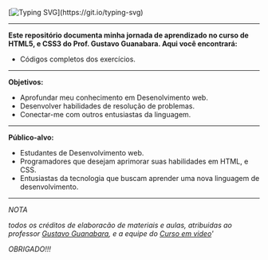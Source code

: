 [![Typing SVG](https://readme-typing-svg.demolab.com?font=Jersey+15&size=40&pause=1000&color=2CC200&random=false&width=435&lines=%3E%3E%3E+HTML5/CSS3_)](https://git.io/typing-svg)

---

 **Este repositório documenta minha jornada de aprendizado no curso de HTML5, e CSS3 do Prof. Gustavo Guanabara. Aqui você encontrará:**
 
 - Códigos completos dos exercícios.

---
 **Objetivos:**

 - Aprofundar meu conhecimento em Desenolvimento web.
 - Desenvolver habilidades de resolução de problemas.
 - Conectar-me com outros entusiastas da linguagem.
---
 **Público-alvo:**

 - Estudantes de Desenvolvimento web.
 - Programadores que desejam aprimorar suas habilidades em HTML, e CSS.
 - Entusiastas da tecnologia que buscam aprender uma nova linguagem de desenvolvimento.

---
*NOTA*

*todos os créditos de elaboracão de materiais e aulas, atribuidas ao professor [Gustavo Guanabara](https://github.com/gustavoguanabara), e a equipe do [Curso em video](https://www.cursoemvideo.com)'*

*OBRIGADO!!!*
